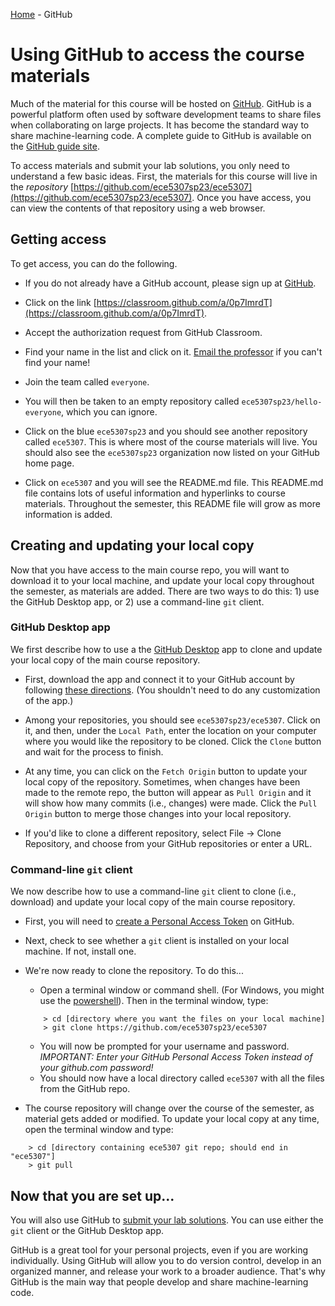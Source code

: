 [Home](../sequence.md) - GitHub 

# Using GitHub to access the course materials

Much of the material for this course will be hosted on [GitHub](https://github.com/). 
GitHub is a powerful platform often used by software development teams to share files when collaborating on large projects. 
It has become the standard way to share machine-learning code.
A complete guide to GitHub is available on the [GitHub guide site](https://guides.github.com/). 

To access materials and submit your lab solutions, you only need to understand a few basic ideas. 
First, the materials for this course will live in the *repository* [https://github.com/ece5307sp23/ece5307](https://github.com/ece5307sp23/ece5307).
Once you have access, you can view the contents of that repository using a web browser. 

## Getting access

To get access, you can do the following.

* If you do not already have a GitHub account, please sign up at [GitHub](https://github.com/).

* Click on the link [https://classroom.github.com/a/0p7ImrdT](https://classroom.github.com/a/0p7ImrdT).

* Accept the authorization request from GitHub Classroom.

* Find your name in the list and click on it. [Email the professor](mailto:schniter.1@osu.edu) if you can't find your name!

* Join the team called `everyone`.

* You will then be taken to an empty repository called `ece5307sp23/hello-everyone`, which you can ignore.

* Click on the blue `ece5307sp23` and you should see another repository called `ece5307`. This is where most of the course materials will live. You should also see the `ece5307sp23` organization now listed on your GitHub home page.

* Click on `ece5307` and you will see the README.md file. This README.md file contains lots of useful information and hyperlinks to course materials. Throughout the semester, this README file will grow as more information is added.  

## Creating and updating your local copy 

Now that you have access to the main course repo, you will want to download it to your local machine, and update your local copy throughout the semester, as materials are added. 
There are two ways to do this: 1) use the GitHub Desktop app, or 2) use a command-line `git` client. 

### GitHub Desktop app

We first describe how to use a the [GitHub Desktop](https://docs.github.com/en/desktop) app to clone and update your local copy of the main course repository.

* First, download the app and connect it to your GitHub account by following [these directions](https://docs.github.com/en/desktop/installing-and-configuring-github-desktop/overview/getting-started-with-github-desktop).  (You shouldn't need to do any customization of the app.)

* Among your repositories, you should see `ece5307sp23/ece5307`. Click on it, and then, under the `Local Path`, enter the location on your computer where you would like the repository to be cloned.  Click the `Clone` button and wait for the process to finish.

* At any time, you can click on the `Fetch Origin` button to update your local copy of the repository.  Sometimes, when changes have been made to the remote repo, the button will appear as `Pull Origin` and it will show how many commits (i.e., changes) were made.  Click the `Pull Origin` button to merge those changes into your local repository.

* If you'd like to clone a different repository, select File -> Clone Repository, and choose from your GitHub repositories or enter a URL.

### Command-line `git` client

We now describe how to use a command-line `git` client to clone (i.e., download) and update your local copy of the main course repository.

* First, you will need to [create a Personal Access Token](https://docs.github.com/en/github/authenticating-to-github/keeping-your-account-and-data-secure/creating-a-personal-access-token) on GitHub.

* Next, check to see whether a `git` client is installed on your local machine. If not, install one. 

* We're now ready to clone the repository.  To do this...
    * Open a terminal window or command shell. 
      (For Windows, you might use the [powershell](https://docs.microsoft.com/en-us/powershell)). 
      Then in the terminal window, type:
    ```
        > cd [directory where you want the files on your local machine]
        > git clone https://github.com/ece5307sp23/ece5307
    ```
    * You will now be prompted for your username and password.
      *IMPORTANT: Enter your GitHub Personal Access Token instead of your github.com password!*
    * You should now have a local directory called `ece5307` with all the files from the GitHub repo. 
* The course repository will change over the course of the semester, as material gets added or modified. To update your local copy at any time, open the terminal window and type:
```
    > cd [directory containing ece5307 git repo; should end in "ece5307"]
    > git pull
```

## Now that you are set up...

You will also use GitHub to [submit your lab solutions](./github_labs.md). You can use either the `git` client or the GitHub Desktop app.

GitHub is a great tool for your personal projects, even if you are working individually. Using GitHub will allow you to do version control, develop in an organized manner, and release your work to a broader audience.  That's why GitHub is the main way that people develop and share machine-learning code. 
